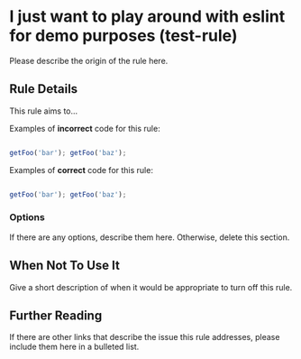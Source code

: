 # I just want to play around with eslint for demo purposes (test-rule)

Please describe the origin of the rule here.


## Rule Details

This rule aims to...

Examples of **incorrect** code for this rule:

```js

getFoo('bar'); getFoo('baz');

```

Examples of **correct** code for this rule:

```js

getFoo('bar'); getFoo('baz');

```

### Options

If there are any options, describe them here. Otherwise, delete this section.

## When Not To Use It

Give a short description of when it would be appropriate to turn off this rule.

## Further Reading

If there are other links that describe the issue this rule addresses, please include them here in a bulleted list.
